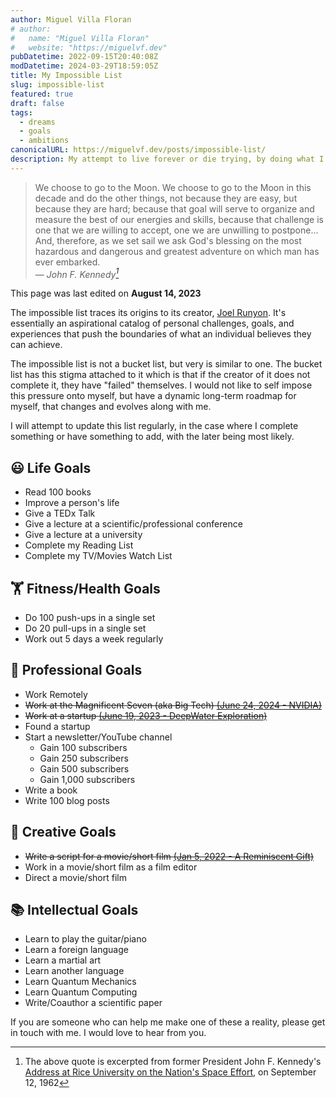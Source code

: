 ```yaml
---
author: Miguel Villa Floran
# author:
#   name: "Miguel Villa Floran"
#   website: "https://miguelvf.dev"
pubDatetime: 2022-09-15T20:40:08Z
modDatetime: 2024-03-29T18:59:05Z
title: My Impossible List
slug: impossible-list
featured: true
draft: false
tags:
  - dreams
  - goals
  - ambitions
canonicalURL: https://miguelvf.dev/posts/impossible-list/
description: My attempt to live forever or die trying, by doing what I want to do with my life. Do the things I want to do, see the places I want to see, meet the people I want to meet, and live the life I want to live.
---
```


> We choose to go to the Moon. We choose to go to the Moon in this decade and do
> the other things, not because they are easy, but because they are hard;
> because that goal will serve to organize and measure the best of our energies
> and skills, because that challenge is one that we are willing to accept, one
> we are unwilling to postpone... And, therefore, as we set sail we ask God's
> blessing on the most hazardous and dangerous and greatest adventure on which
> man has ever embarked.<br> — <cite>John F. Kennedy[^1]</cite>

[^1]:
    The above quote is excerpted from former President John F. Kennedy's
    [Address at Rice University on the Nation's Space Effort](https://en.wikipedia.org/wiki/We_choose_to_go_to_the_Moon),
    on September 12, 1962

This page was last edited on **August 14, 2023**

The impossible list traces its origins to its creator,
[Joel Runyon](https://impossiblehq.com/impossible-list/). It's essentially an
aspirational catalog of personal challenges, goals, and experiences that push
the boundaries of what an individual believes they can achieve.

The impossible list is not a bucket list, but very is similar to one. The bucket
list has this stigma attached to it which is that if the creator of it does not
complete it, they have "failed" themselves. I would not like to self impose this
pressure onto myself, but have a dynamic long-term roadmap for myself, that
changes and evolves along with me.

I will attempt to update this list regularly, in the case where I complete
something or have something to add, with the later being most likely.

## 😃 Life Goals

- Read 100 books
- Improve a person's life
- Give a TEDx Talk
- Give a lecture at a scientific/professional conference
- Give a lecture at a university
- Complete my Reading List
- Complete my TV/Movies Watch List

## 🏋️ Fitness/Health Goals

- Do 100 push-ups in a single set
- Do 20 pull-ups in a single set
- Work out 5 days a week regularly

## 💼 Professional Goals

- Work Remotely
- ~~Work at the Magnificent Seven (aka Big Tech) [(June 24, 2024 - NVIDIA)](https://www.nvidia.com/)~~
- ~~Work at a startup
  [(June 19, 2023 - DeepWater Exploration)](https://dwe.ai/)~~
- Found a startup
- Start a newsletter/YouTube channel
  - Gain 100 subscribers
  - Gain 250 subscribers
  - Gain 500 subscribers
  - Gain 1,000 subscribers
- Write a book
- Write 100 blog posts

## 🎨 Creative Goals

- ~~Write a script for a movie/short film
  [(Jan 5, 2022 - A Reminiscent Gift)](https://www.youtube.com/watch?v=OvyhgLkh59A)~~
- Work in a movie/short film as a film editor
- Direct a movie/short film

## 📚 Intellectual Goals

- Learn to play the guitar/piano
- Learn a foreign language
- Learn a martial art
- Learn another language
- Learn Quantum Mechanics
- Learn Quantum Computing
- Write/Coauthor a scientific paper

If you are someone who can help me make one of these a reality, please get in
touch with me. I would love to hear from you.

